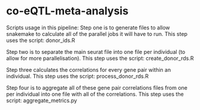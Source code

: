 # co-eQTL-meta-analysis

Scripts usage in this pipeline:
Step one is to generate files to allow snakemake to calculate all of the parallel jobs it will have to run.
This step uses the script: donor_ids.R

Step two is to separate the main seurat file into one file per individual (to allow for more parallelisation).
This step uses the script: create_donor_rds.R

Step three calculates the correlations for every gene pair within an individual.
This step uses the script: process_donor_rds.R

Step four is to aggregate all of these gene pair correlations files from one per individual into one file with all of the correlations.
This step uses the script: aggregate_metrics.py
